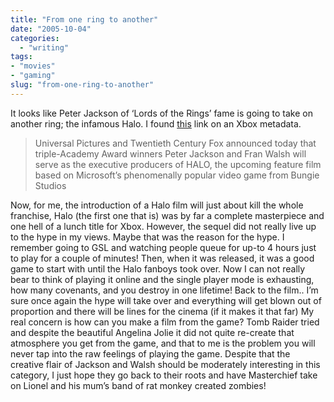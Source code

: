 ```yaml
---
title: "From one ring to another"
date: "2005-10-04"
categories: 
  - "writing"
tags:
- "movies"
- "gaming"
slug: "from-one-ring-to-another"
---
```


It looks like Peter Jackson of ‘Lords of the Rings’ fame is going to take on another ring; the infamous Halo. I found [this](https://www.xboxsolution.com/article2672.html) link on an Xbox metadata.

> Universal Pictures and Twentieth Century Fox announced today that triple-Academy Award winners Peter Jackson and Fran Walsh will serve as the executive producers of HALO, the upcoming feature film based on Microsoft’s phenomenally popular video game from Bungie Studios

Now, for me, the introduction of a Halo film will just about kill the whole franchise, Halo (the first one that is) was by far a complete masterpiece and one hell of a lunch title for Xbox. However, the sequel did not really live up to the hype in my views. Maybe that was the reason for the hype. I remember going to GSL and watching people queue for up-to 4 hours just to play for a couple of minutes! Then, when it was released, it was a good game to start with until the Halo fanboys took over. Now I can not really bear to think of playing it online and the single player mode is exhausting, how many covenants, and you destroy in one lifetime! Back to the film.. I’m sure once again the hype will take over and everything will get blown out of proportion and there will be lines for the cinema (if it makes it that far) My real concern is how can you make a film from the game? Tomb Raider tried and despite the beautiful Angelina Jolie it did not quite re-create that atmosphere you get from the game, and that to me is the problem you will never tap into the raw feelings of playing the game. Despite that the creative flair of Jackson and Walsh should be moderately interesting in this category, I just hope they go back to their roots and have Masterchief take on Lionel and his mum’s band of rat monkey created zombies!
